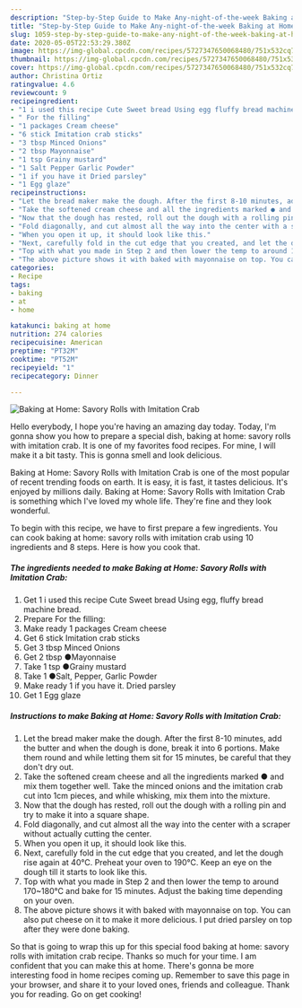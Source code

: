 ```yaml
---
description: "Step-by-Step Guide to Make Any-night-of-the-week Baking at Home: Savory Rolls with Imitation Crab"
title: "Step-by-Step Guide to Make Any-night-of-the-week Baking at Home: Savory Rolls with Imitation Crab"
slug: 1059-step-by-step-guide-to-make-any-night-of-the-week-baking-at-home-savory-rolls-with-imitation-crab
date: 2020-05-05T22:53:29.380Z
image: https://img-global.cpcdn.com/recipes/5727347650068480/751x532cq70/baking-at-home-savory-rolls-with-imitation-crab-recipe-main-photo.jpg
thumbnail: https://img-global.cpcdn.com/recipes/5727347650068480/751x532cq70/baking-at-home-savory-rolls-with-imitation-crab-recipe-main-photo.jpg
cover: https://img-global.cpcdn.com/recipes/5727347650068480/751x532cq70/baking-at-home-savory-rolls-with-imitation-crab-recipe-main-photo.jpg
author: Christina Ortiz
ratingvalue: 4.6
reviewcount: 9
recipeingredient:
- "1 i used this recipe Cute Sweet bread Using egg fluffy bread machine bread"
- " For the filling"
- "1 packages Cream cheese"
- "6 stick Imitation crab sticks"
- "3 tbsp Minced Onions"
- "2 tbsp Mayonnaise"
- "1 tsp Grainy mustard"
- "1 Salt Pepper Garlic Powder"
- "1 if you have it Dried parsley"
- "1 Egg glaze"
recipeinstructions:
- "Let the bread maker make the dough. After the first 8-10 minutes, add the butter and when the dough is done, break it into 6 portions. Make them round and while letting them sit for 15 minutes, be careful that they don&#39;t dry out."
- "Take the softened cream cheese and all the ingredients marked ● and mix them together well. Take the minced onions and the imitation crab cut into 1cm pieces, and while whisking, mix them into the mixture."
- "Now that the dough has rested, roll out the dough with a rolling pin and try to make it into a square shape."
- "Fold diagonally, and cut almost all the way into the center with a scraper without actually cutting the center."
- "When you open it up, it should look like this."
- "Next, carefully fold in the cut edge that you created, and let the dough rise again at 40°C. Preheat your oven to 190°C. Keep an eye on the dough till it starts to look like this."
- "Top with what you made in Step 2 and then lower the temp to around 170~180°C and bake for 15 minutes. Adjust the baking time depending on your oven."
- "The above picture shows it with baked with mayonnaise on top. You can also put cheese on it to make it more delicious. I put dried parsley on top after they were done baking."
categories:
- Recipe
tags:
- baking
- at
- home

katakunci: baking at home 
nutrition: 274 calories
recipecuisine: American
preptime: "PT32M"
cooktime: "PT52M"
recipeyield: "1"
recipecategory: Dinner

---
```



![Baking at Home: Savory Rolls with Imitation Crab](https://img-global.cpcdn.com/recipes/5727347650068480/751x532cq70/baking-at-home-savory-rolls-with-imitation-crab-recipe-main-photo.jpg)

Hello everybody, I hope you're having an amazing day today. Today, I'm gonna show you how to prepare a special dish, baking at home: savory rolls with imitation crab. It is one of my favorites food recipes. For mine, I will make it a bit tasty. This is gonna smell and look delicious.

Baking at Home: Savory Rolls with Imitation Crab is one of the most popular of recent trending foods on earth. It is easy, it is fast, it tastes delicious. It's enjoyed by millions daily. Baking at Home: Savory Rolls with Imitation Crab is something which I've loved my whole life. They're fine and they look wonderful.




To begin with this recipe, we have to first prepare a few ingredients. You can cook baking at home: savory rolls with imitation crab using 10 ingredients and 8 steps. Here is how you cook that.

<!--inarticleads1-->

##### The ingredients needed to make Baking at Home: Savory Rolls with Imitation Crab:

1. Get 1 i used this recipe Cute Sweet bread Using egg, fluffy bread machine bread.
1. Prepare  For the filling:
1. Make ready 1 packages Cream cheese
1. Get 6 stick Imitation crab sticks
1. Get 3 tbsp Minced Onions
1. Get 2 tbsp ●Mayonnaise
1. Take 1 tsp ●Grainy mustard
1. Take 1 ●Salt, Pepper, Garlic Powder
1. Make ready 1 if you have it. Dried parsley
1. Get 1 Egg glaze




<!--inarticleads2-->

##### Instructions to make Baking at Home: Savory Rolls with Imitation Crab:

1. Let the bread maker make the dough. After the first 8-10 minutes, add the butter and when the dough is done, break it into 6 portions. Make them round and while letting them sit for 15 minutes, be careful that they don&#39;t dry out.
1. Take the softened cream cheese and all the ingredients marked ● and mix them together well. Take the minced onions and the imitation crab cut into 1cm pieces, and while whisking, mix them into the mixture.
1. Now that the dough has rested, roll out the dough with a rolling pin and try to make it into a square shape.
1. Fold diagonally, and cut almost all the way into the center with a scraper without actually cutting the center.
1. When you open it up, it should look like this.
1. Next, carefully fold in the cut edge that you created, and let the dough rise again at 40°C. Preheat your oven to 190°C. Keep an eye on the dough till it starts to look like this.
1. Top with what you made in Step 2 and then lower the temp to around 170~180°C and bake for 15 minutes. Adjust the baking time depending on your oven.
1. The above picture shows it with baked with mayonnaise on top. You can also put cheese on it to make it more delicious. I put dried parsley on top after they were done baking.




So that is going to wrap this up for this special food baking at home: savory rolls with imitation crab recipe. Thanks so much for your time. I am confident that you can make this at home. There's gonna be more interesting food in home recipes coming up. Remember to save this page in your browser, and share it to your loved ones, friends and colleague. Thank you for reading. Go on get cooking!
